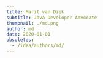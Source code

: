 ```yaml
---
title: Marit van Dijk
subtitle: Java Developer Advocate
thumbnail: ./md.png
author: md
date: 2020-01-01
obsoletes:
  - /idea/authors/md/
---
```

